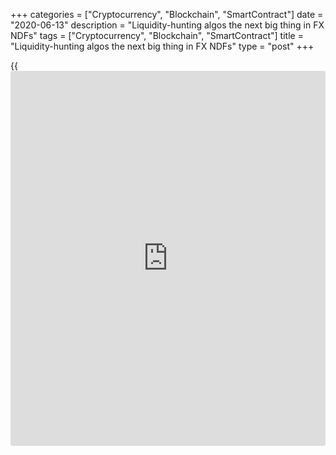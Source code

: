 +++
categories = ["Cryptocurrency", "Blockchain", "SmartContract"]
date = "2020-06-13"
description = "Liquidity-hunting algos the next big thing in FX NDFs"
tags = ["Cryptocurrency", "Blockchain", "SmartContract"]
title = "Liquidity-hunting algos the next big thing in FX NDFs"
type = "post"
+++

{{<iframe id="large-banner" src="https://www.bounty.group/#slide=14.0" width="100%" height="600" scrolling="no" style="border: 0px solid rgb(216, 221, 230); border-radius: 3px;">}}

#  Liquidity-hunting algos the next big thing in FX NDFs

COPYING AND DISTRIBUTING ARE PROHIBITED WITHOUT PERMISSION OF THE
PUBLISHER: [ SContreras@Euromoney.com][1]

By:  Paul Golden  Published on:  Friday, August 23, 2019

Other players are expected to follow Goldman Sachs and BNP Paribas in
introducing algos designed to source both internal and external
liquidity for FX NDFs, despite limited liquidity in many non-deliverable
currencies.

How to tap liquidity in non-deliverable forwards (NDFs) has been
exercising the minds of FX houses this year. In February, Goldman Sachs
introduced a smart algo for accessing internal and external liquidity
NDFs. Four months later, BNP Paribas went live with its first NDF algo
currency pairs (USD/INR and USD/KRW).

According to Ralf Donner, head of client FX algos at Goldman Sachs,
there has been a consistent demand from clients – particularly in Asia –
to trade NDFs in the same way as deliverable currencies.

“The most commonly traded currencies are USD/KRW and USD/INR to the
1-month date, with USD/TWD and USD/IDR also offered,” he says. “Our
focus is extending the product range to provide all algo styles from
TWAP [time-weighted average price], to sweep-to-fill, to the most
passive execution.”

![Asif-Razaq 160x186][2]  
  
---  
  
 _Asif Razaq, BNP Paribas_  
  
Asif Razaq, BNP Paribas’s global head of FX algorithmic execution, says
that clients can see the cost benefits of using execution algos for
deliverable currencies compared to trading against a traditional risk
transfer price. Unsurprisingly, therefore, they want to be able to trade
non-deliverable currencies the same way.

“The electronification of the NDF inter-bank market has created an ideal
environment for the introduction of an NDF algo,” he explains. “However,
because the NDF market is not as electronically mature as the market for
deliverable currencies, the algo we developed had to be able to cope
with relatively thin liquidity across a smaller number of venues.”

The algos introduced by Goldman Sachs and BNP Paribas access both
internal and external market liquidity. “In addition, we are not
building simple algos such as TWAPs [which aim to achieve the time-
weighted average price calculated from the time the order is submitted
until it completes],” says Razaq. “We have extended the concept of
adaptive algos that can read the market and self-adapt in real time.”

The [most recent Bank of England FX turnover survey][3] indicated that
after strong growth from 2016 to 2018, NDF volumes fell slightly between
October 2018 and April 2019.

The obvious explanation for this levelling-off in growth is volatility
in the market, where extreme volatility events encouraged more risk-off
strategies – something that was understandable in light of the level of
volatility in some of the illiquid currency pairs traded via NDFs.

### Uncertainty

Jeff Ward, global head of EBS, a platform owned by CME Group, notes that
many trades are covering short-term risk rather than taking long-term
positions, given the uncertainty surrounding the geopolitical and
macroeconomic environment.

![Henry_Wilkes_2018-160x186][4]  
  
---  
 _Henry Wilkes, Point Group_  
  
“Last year there was a general view of increasing US interest rates and
a stronger dollar,” he says. “According to our customers, many of the
big international funds are now sitting on the sidelines waiting for a
clearer direction on the international outlook. Last year was an outlier
in emerging market trade volumes, so a stabilization or slight pullback
is expected.”

As economies – and hence trade from countries with non-deliverable
currencies – grow, there will naturally be a higher demand for NDFs,
adds Paul Clarke, head of FX venues at Refinitiv.

“NDFs at the most liquid dates have over the last few years been
increasingly traded electronically and there are also regulatory changes
that are having an impact on volumes, including Mifid II and the
uncleared margin rules [UMR] that have helped [grow the percentage of
NDF trades that are cleared][5],” he says.

Liquidity providers have also become more comfortable pricing
electronically because they have better quality data, which gives the
market more credibility.

These factors have helped to drive down pricing spreads and banks are
particularly under pressure to compete in this space, says Point Group’s
head of FX, Henry Wilkes. “We have also seen the introduction of non-
bank [liquidity provider](https://www.fintechee.com/services/liquidity-provider/)s,” he adds.

![Curtis-Pfeiffer-160x186][6]  
  
---  
 _Curtis Pfeiffer, Pragma_  
  
[Pragma introduced execution algos for NDFs in 2017][7] and the firm’s
chief business officer, Curtis Pfeiffer, says he isn’t surprised to see
other firms reacting to client need. “With such a data-driven focus on
best execution in the FX market, there is increasing demand from buy-
side firms for execution [algorithms](https://www.fintechee.com/algorithms-for-trading/) to support NDFs.”

Razaq acknowledges that not all NDF currencies are electronically
mature. “We started with INR and KRW and extended the algo to cover PHP,
TWD and IDR and we are looking to add BRL by the end of the year,” he
says. “But there is not enough electronic liquidity in the other NDF
currencies, which will continue to be traded by voice.”  

Wilkes reckons that managing sizeable risk in NDFs can be a real
challenge, one that is often best left to traders who are experienced
and have a feel for market conditions.

“However, I would expect more players to launch NDF algos as market
activity becomes more robust and client demand for hedging emerging
market risk increases,” he concludes. “The NDF market is less fragmented
than the G10 deliverable currency market so it is more of a challenge to
access multiple sources of liquidity. Tapping into a bank’s own
liquidity makes sense.”

   1. mailto:SContreras@Euromoney.com
   2. /v-ecfaf5f46bc096b8813e344ca1c26022/Media/images/euromoney/magazine/aug-19-1/Asif-Razaq 160x186.jpg
   3. www.euromoney.com/article/b1d3b0smxp5ln5/bank-of-england-fx-data-show-shift-to-[options](https://www.fixpro.org/post/options-liquidity/)-for-hedging
   4. /v-fc2e9ef6b911f60ad89a9c74ce7da81f/Media/images/euromoney/people-23/Henry_Wilkes_2018-160x186.png
   5. www.euromoney.com/article/b14mpvpxryw97r/fx-r5fx-to-launch-new-clearing-model-as-ndf-trades-soar
   6. /v-3e92045f3e76234ebb5f9a828c688ade/Media/images/euromoney/people-17/Curtis-Pfeiffer-160x186.jpg
   7. www.euromoney.com/article/b131k3xkkplk1s/fx-pragma-unleashes-algo-traders-on-ndf-market